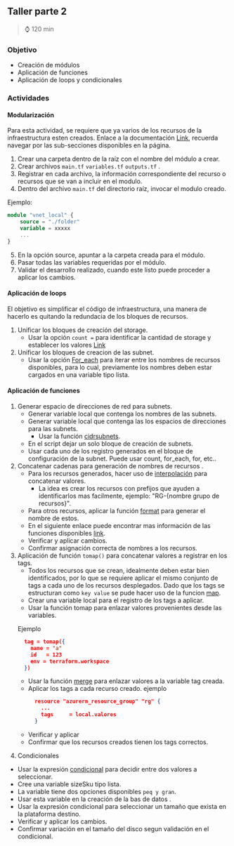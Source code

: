 ## Taller parte 2
>
> :watch: 120 min
>
### Objetivo
>
- Creación de módulos
- Aplicación de funciones
- Aplicación de loops y condicionales
>
### Actividades
>
#### Modularización
>
Para esta actividad, se requiere que ya varios de los recursos de la infraestructura esten creados. Enlace a la documentación [Link](https://www.terraform.io/language/modules/develop), recuerda navegar por las sub-secciones disponibles en la página.
>
1. Crear una carpeta dentro de la raíz con el nombre del módulo a crear.
2. Crear archivos `main.tf` `variables.tf` `outputs.tf` .
3. Registrar en cada archivo, la información correspondiente del recurso o recursos que se van a incluir en el modulo.
4. Dentro del archivo `main.tf` del directorio raíz, invocar el modulo creado.
>
Ejemplo: 
```tf
module "vnet_local" {
    source = "./folder"
    variable = xxxxx
    ...
}
```
>
5. En la opción source, apuntar a la carpeta creada para el módulo.
6. Pasar todas las variables requeridas por el módulo.
7. Validar el desarrollo realizado, cuando este listo puede proceder a aplicar los cambios.
>
>
#### Aplicación de loops
>
El objetivo es simplificar el código de infraestructura, una manera de hacerlo es quitando la redundacia de los bloques de recursos.
>
1. Unificar los bloques de creación del storage.
    - Usar la opción `count =` para identificar la cantidad de storage y establecer los valores [Link](https://www.terraform.io/language/meta-arguments/count)
2. Unificar los bloques de creacion de las subnet.
    - Usar la opción [For_each](https://www.terraform.io/language/meta-arguments/for_each) para iterar entre los nombres de recursos disponibles, para lo cual, previamente los nombres deben estar cargados en una variable tipo lista.
>
#### Aplicación de funciones
>
1. Generar espacio de direcciones de red para subnets.
    - Generar variable local que contenga los nombres de las subnets.
    - Generar variable local que contenga las los espacios de direcciones para las subnets.
      - Usar la función [cidrsubnets](https://www.terraform.io/language/functions/cidrsubnets).
    - En el script dejar un solo bloque de creación de subnets.
    - Usar cada uno de los registro generados en el bloque de configuración de la subnet. Puede usar count, for_each, for, etc..
2. Concatenar cadenas para generación de nombres de recursos .
    - Para los recursos generados, hacer uso de [interpolación](https://www.terraform.io/language/expressions/strings#interpolation) para concatenar valores.
      - La idea es crear los recursos con prefijos que ayuden a identificarlos mas facilmente, ejemplo: "RG-{nombre grupo de recursos}".
    - Para otros recursos, aplicar la función [format](https://www.terraform.io/language/functions/format) para generar el nombre de estos.
    - En el siguiente enlace puede encontrar mas información de las funciones disponibles [link](https://www.terraform.io/language/functions).
    - Verificar y aplicar cambios.
    - Confirmar asignación correcta de nombres a los recursos.
3. Aplicación de función `tomap()` para concatenar valores a registrar en los tags.
    - Todos los recursos que se crean, idealmente deben estar bien identificados, por lo que se requiere aplicar el mismo conjunto de tags a cada uno de los recursos desplegados. Dado que los tags se estructuran como `key value` se pude hacer uso de la funcion [map](https://www.terraform.io/language/functions/map).
    - Crear una variable local para el registro de los tags a aplicar.
    - Usar la función tomap para enlazar valores provenientes desde las variables.
    >
      Ejemplo
      >
      ```json
        tag = tomap({
          name = "a"
          id   = 123
          env = terraform.workspace
        })
      ```
      >
    - Usar la función [merge](https://www.terraform.io/language/functions/merge) para enlazar valores a la variable tag creada.
    - Aplicar los tags a cada recurso creado.
      ejemplo
      ```json
        resource "azurerm_resource_group" "rg" {
          ...
          tags     = local.valores
        }
      ```
    - Verificar y aplicar
    - Confirmar que los recursos creados tienen los tags correctos.
  >
4. Condicionales
  - Usar la expresión [condicional](https://www.terraform.io/language/expressions/conditionals) para decidir entre dos valores a seleccionar.
  - Cree una variable sizeSku tipo lista.
  - La variable tiene dos opciones disponibles `peq y gran`.
  - Usar esta variable en la creación de la bas de datos .
  - Usar la expresión condicional para seleccionar un tamaño que exista en la plataforma destino.
  - Verificar y aplicar los cambios.
  - Confirmar variación en el tamaño del disco segun validación en el condicional.
>